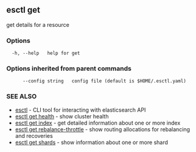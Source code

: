 ## esctl get

get details for a resource

### Options

```
  -h, --help   help for get
```

### Options inherited from parent commands

```
      --config string   config file (default is $HOME/.esctl.yaml)
```

### SEE ALSO

* [esctl](esctl.md)	 - CLI tool for interacting with elasticsearch API
* [esctl get health](esctl_get_health.md)	 - show cluster health
* [esctl get index](esctl_get_index.md)	 - get detailed information about one or more index
* [esctl get rebalance-throttle](esctl_get_rebalance-throttle.md)	 - show routing allocations for rebalancing and recoveries
* [esctl get shards](esctl_get_shards.md)	 - show information about one or more shard

